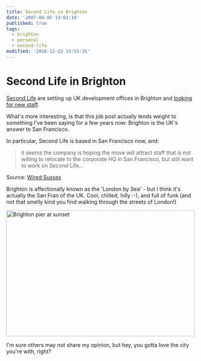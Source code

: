 ```yaml
---
title: Second Life in Brighton
date: '2007-04-05 13:01:16'
published: true
tags:
  - brighton
  - personal
  - second-life
modified: '2016-12-22 15:55:35'
---
```

# Second Life in Brighton

[Second Life](http://secondlife.com) are setting up UK development offices in Brighton and [looking for new staff](http://www.wiredsussex.com/news/0703/linden.asp).

What's more interesting, is that this job post actually lends weight to something I've been saying for a few years now: Brighton is the UK's answer to San Francisco.


<!--more-->

In particular, Second Life is based in San Francisco now, and:

> it seems the company is hoping the move will attract staff that is not willing to relocate to the corporate HQ in San Francisco, but still want to work on Second Life...

Source: [Wired Sussex](http://www.wiredsussex.com/news/0703/linden.asp)

Brighton is affectionally known as the 'London by Sea' - but I think it's actually the San Fran of the UK.  Cool, chilled, hilly :-), and full of funk (and not that smelly kind you find walking through the streets of London!)

<img src="http://farm1.static.flickr.com/91/211281881_efa94f694b.jpg?v=0" width="500" height="333" alt="Brighton pier at sunset">

I'm sure others may not share my opinion, but hey, you gotta love the city you're with, right?
